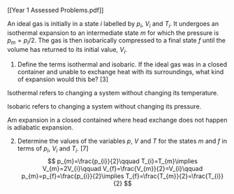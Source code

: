 [[Year 1 Assessed Problems.pdf]]

An ideal gas is initially in a state $i$ labelled by $p_{i}$, $V_{i}$ and $T_{i}$. It undergoes an isothermal expansion to an intermediate state $m$ for which the pressure is $p_{m} = p_{i}/2$. The gas is then isobarically compressed to a final state $f$ until the volume has returned to its initial value, $V_{i}$.

1. Define the terms isothermal and isobaric. If the ideal gas was in a closed container and unable to exchange heat with its surroundings, what kind of expansion would this be? [3]

Isothermal refers to changing a system without changing its temperature.

Isobaric refers to changing a system without changing its pressure.

Am expansion in a closed contained where head exchange does not happen is adiabatic expansion.

2. Determine the values of the variables $p$, $V$ and $T$ for the states $m$ and $f$ in terms of $p_{i}$, $V_{i}$ and $T_{i}$. [7]
$$
p_{m}=\frac{p_{i}}{2}\qquad T_{i}=T_{m}\implies V_{m}=2V_{i}\qquad V_{f}=\frac{V_{m}}{2}=V_{i}\qquad p_{m}=p_{f}=\frac{p_{i}}{2}\implies T_{f}=\frac{T_{m}}{2}=\frac{T_{i}}{2}
$$

